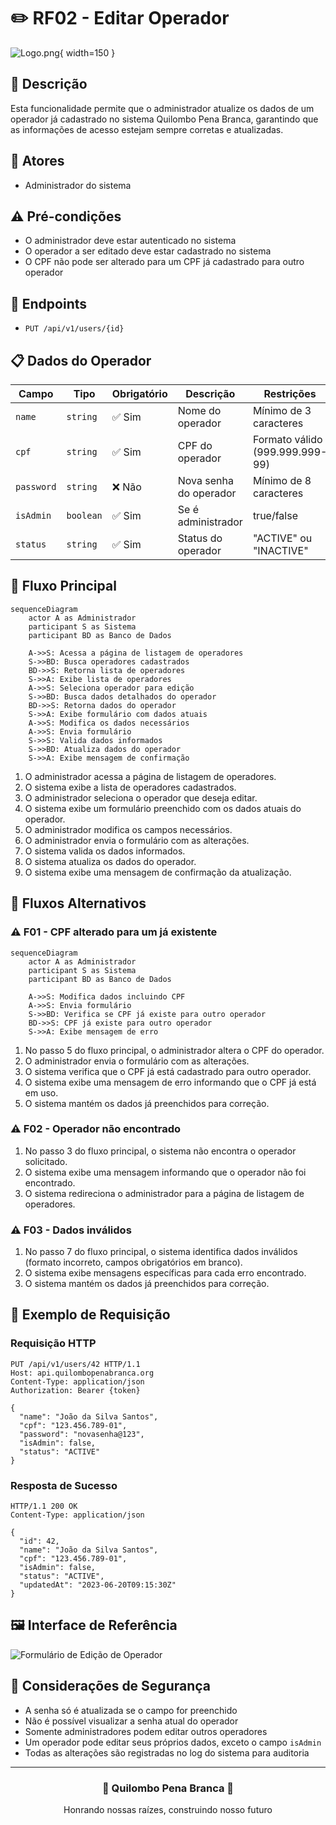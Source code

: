 # ✏️ RF02 - Editar Operador

![Logo.png](Logo.png){ width=150 }

## 📝 Descrição

Esta funcionalidade permite que o administrador atualize os dados de um operador já cadastrado no sistema Quilombo Pena Branca, garantindo que as informações de acesso estejam sempre corretas e atualizadas.

## 👑 Atores

- Administrador do sistema

## ⚠️ Pré-condições

- O administrador deve estar autenticado no sistema
- O operador a ser editado deve estar cadastrado no sistema
- O CPF não pode ser alterado para um CPF já cadastrado para outro operador

## 🔌 Endpoints

- `PUT /api/v1/users/{id}`

## 📋 Dados do Operador

| Campo      | Tipo     | Obrigatório | Descrição             | Restrições                      |
|------------|----------|-------------|----------------------|----------------------------------|
| `name`     | `string` | ✅ Sim      | Nome do operador      | Mínimo de 3 caracteres          |
| `cpf`      | `string` | ✅ Sim      | CPF do operador       | Formato válido (999.999.999-99) |
| `password` | `string` | ❌ Não      | Nova senha do operador| Mínimo de 8 caracteres          |
| `isAdmin`  | `boolean`| ✅ Sim      | Se é administrador    | true/false                      |
| `status`   | `string` | ✅ Sim      | Status do operador    | "ACTIVE" ou "INACTIVE"          |

## 🔄 Fluxo Principal

```mermaid
sequenceDiagram
    actor A as Administrador
    participant S as Sistema
    participant BD as Banco de Dados
    
    A->>S: Acessa a página de listagem de operadores
    S->>BD: Busca operadores cadastrados
    BD->>S: Retorna lista de operadores
    S->>A: Exibe lista de operadores
    A->>S: Seleciona operador para edição
    S->>BD: Busca dados detalhados do operador
    BD->>S: Retorna dados do operador
    S->>A: Exibe formulário com dados atuais
    A->>S: Modifica os dados necessários
    A->>S: Envia formulário
    S->>S: Valida dados informados
    S->>BD: Atualiza dados do operador
    S->>A: Exibe mensagem de confirmação
```

1. O administrador acessa a página de listagem de operadores.
2. O sistema exibe a lista de operadores cadastrados.
3. O administrador seleciona o operador que deseja editar.
4. O sistema exibe um formulário preenchido com os dados atuais do operador.
5. O administrador modifica os campos necessários.
6. O administrador envia o formulário com as alterações.
7. O sistema valida os dados informados.
8. O sistema atualiza os dados do operador.
9. O sistema exibe uma mensagem de confirmação da atualização.

## 🔀 Fluxos Alternativos

### ⚠️ F01 - CPF alterado para um já existente

```mermaid
sequenceDiagram
    actor A as Administrador
    participant S as Sistema
    participant BD as Banco de Dados
    
    A->>S: Modifica dados incluindo CPF
    A->>S: Envia formulário
    S->>BD: Verifica se CPF já existe para outro operador
    BD->>S: CPF já existe para outro operador
    S->>A: Exibe mensagem de erro
```

1. No passo 5 do fluxo principal, o administrador altera o CPF do operador.
2. O administrador envia o formulário com as alterações.
3. O sistema verifica que o CPF já está cadastrado para outro operador.
4. O sistema exibe uma mensagem de erro informando que o CPF já está em uso.
5. O sistema mantém os dados já preenchidos para correção.

### ⚠️ F02 - Operador não encontrado

1. No passo 3 do fluxo principal, o sistema não encontra o operador solicitado.
2. O sistema exibe uma mensagem informando que o operador não foi encontrado.
3. O sistema redireciona o administrador para a página de listagem de operadores.

### ⚠️ F03 - Dados inválidos

1. No passo 7 do fluxo principal, o sistema identifica dados inválidos (formato incorreto, campos obrigatórios em branco).
2. O sistema exibe mensagens específicas para cada erro encontrado.
3. O sistema mantém os dados já preenchidos para correção.

## 🧪 Exemplo de Requisição

### Requisição HTTP
```http
PUT /api/v1/users/42 HTTP/1.1
Host: api.quilombopenabranca.org
Content-Type: application/json
Authorization: Bearer {token}

{
  "name": "João da Silva Santos",
  "cpf": "123.456.789-01",
  "password": "novasenha@123",
  "isAdmin": false,
  "status": "ACTIVE"
}
```

### Resposta de Sucesso
```http
HTTP/1.1 200 OK
Content-Type: application/json

{
  "id": 42,
  "name": "João da Silva Santos",
  "cpf": "123.456.789-01",
  "isAdmin": false,
  "status": "ACTIVE",
  "updatedAt": "2023-06-20T09:15:30Z"
}
```

## 🖼️ Interface de Referência

![Formulário de Edição de Operador](https://via.placeholder.com/800x500.png?text=Formulário+de+Edição+de+Operador)

## 🔐 Considerações de Segurança

- A senha só é atualizada se o campo for preenchido
- Não é possível visualizar a senha atual do operador
- Somente administradores podem editar outros operadores
- Um operador pode editar seus próprios dados, exceto o campo `isAdmin`
- Todas as alterações são registradas no log do sistema para auditoria

---

<div align="center">
  <h3>🌙 Quilombo Pena Branca 🌙</h3>
  <p>Honrando nossas raízes, construindo nosso futuro</p>
</div>